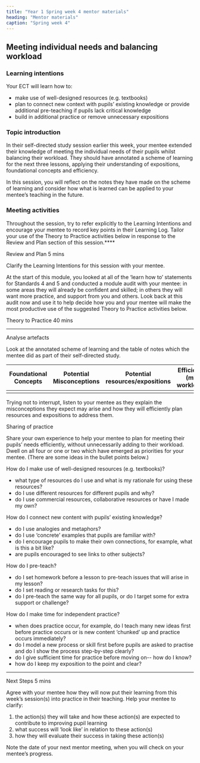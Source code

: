 ```yaml
---
title: "Year 1 Spring week 4 mentor materials"
heading: "Mentor materials"
caption: "Spring week 4"
---
```


## Meeting individual needs and balancing workload

### Learning intentions

Your ECT will learn how to:

- make use of well-designed resources (e.g. textbooks)
- plan to connect new context with pupils’ existing knowledge or provide additional pre-teaching if pupils lack critical knowledge
- build in additional practice or remove unnecessary expositions

### Topic introduction

In their self-directed study session earlier this week, your mentee extended their knowledge of meeting the individual needs of their pupils whilst balancing their workload. They should have annotated a scheme of learning for the next three lessons, applying their understanding of expositions, foundational concepts and efficiency.

In this session, you will reflect on the notes they have made on the scheme of learning and consider how what is learned can be applied to your mentee’s teaching in the future.

### Meeting activities

Throughout the session, try to refer explicitly to the Learning Intentions and encourage your mentee to record key points in their Learning Log. Tailor your use of the Theory to Practice activities below in response to the Review and Plan section of this session.\*\*\*\*

Review and Plan 5 mins

Clarify the Learning Intentions for this session with your mentee.

At the start of this module, you looked at all of the ‘learn how to’ statements for Standards 4 and 5 and conducted a module audit with your mentee: in some areas they will already be confident and skilled; in others they will want more practice, and support from you and others. Look back at this audit now and use it to help decide how you and your mentee will make the most productive use of the suggested Theory to Practice activities below.

Theory to Practice 40 mins

---

Analyse artefacts

Look at the annotated scheme of learning and the table of notes which the mentee did as part of their self-directed study.

| Foundational Concepts | Potential Misconceptions | Potential resources/expositions | Efficient? (my workload) |
| --------------------- | ------------------------ | ------------------------------- | ------------------------ |
|                       |                          |                                 |                          |

Trying not to interrupt, listen to your mentee as they explain the misconceptions they expect may arise and how they will efficiently plan resources and expositions to address them.

Sharing of practice

Share your own experience to help your mentee to plan for meeting their pupils’ needs efficiently, without unnecessarily adding to their workload. Dwell on all four or one or two which have emerged as priorities for your mentee. (There are some ideas in the bullet points below.)

How do I make use of well-designed resources (e.g. textbooks)?

- what type of resources do I use and what is my rationale for using these resources?
- do I use different resources for different pupils and why?
- do I use commercial resources, collaborative resources or have I made my own?

How do I connect new content with pupils’ existing knowledge?

- do I use analogies and metaphors?
- do I use ‘concrete’ examples that pupils are familiar with?
- do I encourage pupils to make their own connections, for example, what is this a bit like?
- are pupils encouraged to see links to other subjects?

How do I pre-teach?

- do I set homework before a lesson to pre-teach issues that will arise in my lesson?
- do I set reading or research tasks for this?
- do I pre-teach the same way for all pupils, or do I target some for extra support or challenge?

How do I make time for independent practice?

- when does practice occur, for example, do I teach many new ideas first before practice occurs or is new content ‘chunked’ up and practice occurs immediately?
- do I model a new process or skill first before pupils are asked to practise and do I show the process step-by-step clearly?
- do I give sufficient time for practice before moving on-- how do I know?
- how do I keep my exposition to the point and clear?

---

Next Steps 5 mins

Agree with your mentee how they will now put their learning from this week’s session(s) into practice in their teaching. Help your mentee to clarify:

1. the action(s) they will take and how these action(s) are expected to contribute to improving pupil learning
2. what success will ‘look like’ in relation to these action(s)
3. how they will evaluate their success in taking these action(s)

Note the date of your next mentor meeting, when you will check on your mentee’s progress.

